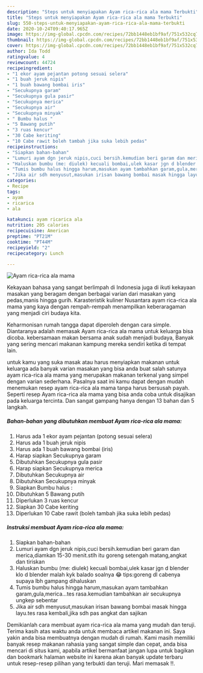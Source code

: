 ```yaml
---
description: "Steps untuk menyiapakan Ayam rica-rica ala mama Terbukti"
title: "Steps untuk menyiapakan Ayam rica-rica ala mama Terbukti"
slug: 550-steps-untuk-menyiapakan-ayam-rica-rica-ala-mama-terbukti
date: 2020-10-24T09:40:17.965Z
image: https://img-global.cpcdn.com/recipes/72bb1448eb1bf9af/751x532cq70/ayam-rica-rica-ala-mama-foto-resep-utama.jpg
thumbnail: https://img-global.cpcdn.com/recipes/72bb1448eb1bf9af/751x532cq70/ayam-rica-rica-ala-mama-foto-resep-utama.jpg
cover: https://img-global.cpcdn.com/recipes/72bb1448eb1bf9af/751x532cq70/ayam-rica-rica-ala-mama-foto-resep-utama.jpg
author: Ida Todd
ratingvalue: 4
reviewcount: 44724
recipeingredient:
- "1 ekor ayam pejantan potong sesuai selera"
- "1 buah jeruk nipis"
- "1 buah bawang bombai iris"
- "Secukupnya garam"
- "Secukupnya gula pasir"
- "Secukupnya merica"
- "Secukupnya air"
- "Secukupnya minyak"
- " Bumbu halus "
- "5 Bawang putih"
- "3 ruas kencur"
- "30 Cabe keriting"
- "10 Cabe rawit boleh tambah jika suka lebih pedas"
recipeinstructions:
- "Siapkan bahan-bahan"
- "Lumuri ayam dgn jeruk nipis,cuci bersih.kemudian beri garam dan merica,diamkan 15-30 menit.stlh itu goreng setengah matang,angkat dan tiriskan"
- "Haluskan bumbu (me: diulek) kecuali bombai,ulek kasar jgn d blender klo d blender malah kyk balado soalnya 😂 tips:goreng dl cabenya supaya lbh gampang dihaluskan"
- "Tumis bumbu halus hingga harum,masukan ayam tambahkan garam,gula,merica...tes rasa.kemudian tambahkan air secukupnya ungkep sebentar"
- "Jika air sdh menyusut,masukan irisan bawang bombai masak hingga layu.tes rasa kembali,jika sdh pas angkat dan sajikan"
categories:
- Recipe
tags:
- ayam
- ricarica
- ala

katakunci: ayam ricarica ala 
nutrition: 205 calories
recipecuisine: American
preptime: "PT21M"
cooktime: "PT44M"
recipeyield: "2"
recipecategory: Lunch

---
```



![Ayam rica-rica ala mama](https://img-global.cpcdn.com/recipes/72bb1448eb1bf9af/751x532cq70/ayam-rica-rica-ala-mama-foto-resep-utama.jpg)

Kekayaan bahasa yang sangat berlimpah di Indonesia juga di ikuti kekayaan masakan yang beragam dengan berbagai varian dari masakan yang pedas,manis hingga gurih. Karasteristik kuliner Nusantara ayam rica-rica ala mama yang kaya dengan rempah-rempah menampilkan keberaragaman yang menjadi ciri budaya kita.


Keharmonisan rumah tangga dapat diperoleh dengan cara simple. Diantaranya adalah memasak Ayam rica-rica ala mama untuk keluarga bisa dicoba. kebersamaan makan bersama anak sudah menjadi budaya, Banyak yang sering mencari makanan kampung mereka sendiri ketika di tempat lain.



untuk kamu yang suka masak atau harus menyiapkan makanan untuk keluarga ada banyak varian masakan yang bisa anda buat salah satunya ayam rica-rica ala mama yang merupakan makanan terkenal yang simpel dengan varian sederhana. Pasalnya saat ini kamu dapat dengan mudah menemukan resep ayam rica-rica ala mama tanpa harus bersusah payah.
Seperti resep Ayam rica-rica ala mama yang bisa anda coba untuk disajikan pada keluarga tercinta. Dan sangat gampang hanya dengan 13 bahan dan 5 langkah.


<!--inarticleads1-->

##### Bahan-bahan yang dibutuhkan membuat Ayam rica-rica ala mama:

1. Harus ada 1 ekor ayam pejantan (potong sesuai selera)
1. Harus ada 1 buah jeruk nipis
1. Harus ada 1 buah bawang bombai (iris)
1. Harap siapkan Secukupnya garam
1. Dibutuhkan Secukupnya gula pasir
1. Harap siapkan Secukupnya merica
1. Dibutuhkan Secukupnya air
1. Dibutuhkan Secukupnya minyak
1. Siapkan  Bumbu halus :
1. Dibutuhkan 5 Bawang putih
1. Diperlukan 3 ruas kencur
1. Siapkan 30 Cabe keriting
1. Diperlukan 10 Cabe rawit (boleh tambah jika suka lebih pedas)




<!--inarticleads2-->

##### Instruksi membuat  Ayam rica-rica ala mama:

1. Siapkan bahan-bahan
1. Lumuri ayam dgn jeruk nipis,cuci bersih.kemudian beri garam dan merica,diamkan 15-30 menit.stlh itu goreng setengah matang,angkat dan tiriskan
1. Haluskan bumbu (me: diulek) kecuali bombai,ulek kasar jgn d blender klo d blender malah kyk balado soalnya 😂 tips:goreng dl cabenya supaya lbh gampang dihaluskan
1. Tumis bumbu halus hingga harum,masukan ayam tambahkan garam,gula,merica...tes rasa.kemudian tambahkan air secukupnya ungkep sebentar
1. Jika air sdh menyusut,masukan irisan bawang bombai masak hingga layu.tes rasa kembali,jika sdh pas angkat dan sajikan




Demikianlah cara membuat ayam rica-rica ala mama yang mudah dan teruji. Terima kasih atas waktu anda untuk membaca artikel makanan ini. Saya yakin anda bisa membuatnya dengan mudah di rumah. Kami masih memiliki banyak resep makanan rahasia yang sangat simple dan cepat, anda bisa mencari di situs kami, apabila artikel bermanfaat jangan lupa untuk bagikan dan bookmark halaman website ini karena akan banyak update terbaru untuk resep-resep pilihan yang terbukti dan teruji. Mari memasak !!. 
